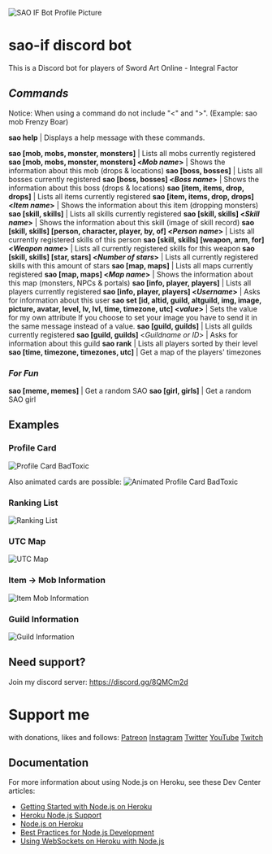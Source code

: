 ![SAO IF Bot Profile Picture](https://github.com/BadToxic/discord-bot-sao/blob/master/sao-if/img/bot-icon.png?raw=true)
# sao-if discord bot

This is a Discord bot for players of Sword Art Online - Integral Factor


## *Commands*

Notice: When using a command do not include "<" and ">".
(Example: sao mob Frenzy Boar)

**sao help**  |  Displays a help message with these commands.

**sao [mob, mobs, monster, monsters]**  |  Lists all mobs currently registered
**sao [mob, mobs, monster, monsters] <*Mob name*>**  |  Shows the information about this mob (drops & locations)
**sao [boss, bosses]**  |  Lists all bosses currently registered
**sao [boss, bosses] <*Boss name*>**  |  Shows the information about this boss (drops & locations)
**sao [item, items, drop, drops]**  |  Lists all items currently registered
**sao [item, items, drop, drops] <*Item name*>**  |  Shows the information about this item (dropping monsters)
**sao [skill, skills]**  |  Lists all skills currently registered
**sao [skill, skills] <*Skill name*>**  |  Shows the information about this skill (image of skill record)
**sao [skill, skills] [person, character, player, by, of] <*Person name*>** |  Lists all currently registered skills of this person
**sao [skill, skills] [weapon, arm, for] <*Weapon name*>** |  Lists all currently registered skills for this weapon
**sao [skill, skills] [star, stars] <*Number of stars*>** |  Lists all currently registered skills with this amount of stars
**sao [map, maps]**  |  Lists all maps currently registered
**sao [map, maps] <*Map name*>**  |  Shows the information about this map (monsters, NPCs & portals)
**sao [info, player, players]**  |  Lists all players currently registered
**sao [info, player, players] <*Username*>**  |  Asks for information about this user
**sao set [id, altid, guild, altguild, img, image, picture, avatar, level, lv, lvl, time, timezone, utc] <*value*>**  |  Sets the value for my own attribute
      If you choose to set your image you have to send it in the same message instead of a value.
**sao [guild, guilds]**  |  Lists all guilds currently registered
**sao [guild, guilds]** <*Guildname or ID*>  |  Asks for information about this guild
**sao rank**  |  Lists all players sorted by their level
**sao [time, timezone, timezones, utc]**  |  Get a map of the players' timezones

### *For Fun*
**sao [meme, memes]**  |  Get a random SAO
**sao [girl, girls]**  |  Get a random SAO girl

## Examples
### Profile Card
![Profile Card BadToxic](https://github.com/BadToxic/discord-bot-sao/blob/master/sao-if/img/card-BadToxic.png?raw=true)

Also animated cards are possible:
![Animated Profile Card BadToxic](https://github.com/BadToxic/discord-bot-sao/blob/master/sao-if/img/card-BadToxic.gif)

### Ranking List
![Ranking List](https://github.com/BadToxic/discord-bot-sao/blob/master/sao-if/img/rank-list.png?raw=true)

### UTC Map
![UTC Map](https://github.com/BadToxic/discord-bot-sao/blob/master/sao-if/img/timezones-filled.jpg?raw=true)

### Item -> Mob Information
![Item Mob Information](https://github.com/BadToxic/discord-bot-sao/blob/master/sao-if/img/Item-Mob%20example.png?raw=true)

### Guild Information
![Guild Information](https://github.com/BadToxic/discord-bot-sao/blob/master/sao-if/img/guild%20info%20example.png?raw=true)

## Need support?
Join my discord server: https://discord.gg/8QMCm2d

# Support me
with donations, likes and follows:
[Patreon](https://www.patreon.com/badtoxic)
[Instagram](https://www.instagram.com/xybadtoxic)
[Twitter](https://twitter.com/BadToxic)
[YouTube](https://www.youtube.com/user/BadToxic)
[Twitch](https://www.twitch.tv/xybadtoxic)

## Documentation

For more information about using Node.js on Heroku, see these Dev Center articles:

- [Getting Started with Node.js on Heroku](https://devcenter.heroku.com/articles/getting-started-with-nodejs)
- [Heroku Node.js Support](https://devcenter.heroku.com/articles/nodejs-support)
- [Node.js on Heroku](https://devcenter.heroku.com/categories/nodejs)
- [Best Practices for Node.js Development](https://devcenter.heroku.com/articles/node-best-practices)
- [Using WebSockets on Heroku with Node.js](https://devcenter.heroku.com/articles/node-websockets)
